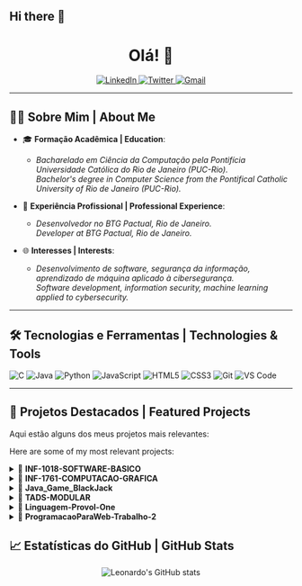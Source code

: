 ## Hi there 👋

<h1 align="center">Olá! 👋</h1>

<p align="center">
  <a href="https://www.linkedin.com/in/leonardo-monteiro-/" target="_blank">
    <img src="https://img.shields.io/badge/-LinkedIn-%230077B5?style=for-the-badge&logo=linkedin&logoColor=white" alt="LinkedIn">
  </a>
  <a href="https://twitter.com/LeoMMFont" target="_blank">
    <img src="https://img.shields.io/badge/-Twitter-%231DA1F2?style=for-the-badge&logo=twitter&logoColor=white" alt="Twitter">
  </a>
  <a href="mailto:leonardofontoura.dev@gmail.com">
    <img src="https://img.shields.io/badge/-Gmail-%23D14836?style=for-the-badge&logo=gmail&logoColor=white" alt="Gmail">
  </a>
</p>

---

## 🧑‍💻 Sobre Mim | About Me

- 🎓 **Formação Acadêmica | Education**:  
  - *Bacharelado em Ciência da Computação pela Pontifícia Universidade Católica do Rio de Janeiro (PUC-Rio).*  
    *Bachelor's degree in Computer Science from the Pontifical Catholic University of Rio de Janeiro (PUC-Rio).*

- 💼 **Experiência Profissional | Professional Experience**:  
  - *Desenvolvedor no BTG Pactual, Rio de Janeiro.*  
    *Developer at BTG Pactual, Rio de Janeiro.*

- 🌐 **Interesses | Interests**:  
  - *Desenvolvimento de software, segurança da informação, aprendizado de máquina aplicado à cibersegurança.*  
    *Software development, information security, machine learning applied to cybersecurity.*

---

## 🛠️ Tecnologias e Ferramentas | Technologies & Tools

![C](https://img.shields.io/badge/-C-00599C?style=flat-square&logo=c)
![Java](https://img.shields.io/badge/-Java-007396?style=flat-square&logo=java)
![Python](https://img.shields.io/badge/-Python-3776AB?style=flat-square&logo=python)
![JavaScript](https://img.shields.io/badge/-JavaScript-F7DF1E?style=flat-square&logo=javascript&logoColor=black)
![HTML5](https://img.shields.io/badge/-HTML5-E34F26?style=flat-square&logo=html5&logoColor=white)
![CSS3](https://img.shields.io/badge/-CSS3-1572B6?style=flat-square&logo=css3)
![Git](https://img.shields.io/badge/-Git-F05032?style=flat-square&logo=git)
![VS Code](https://img.shields.io/badge/-VS%20Code-007ACC?style=flat-square&logo=visual-studio-code)

---

## 🚀 Projetos Destacados | Featured Projects

Aqui estão alguns dos meus projetos mais relevantes:

Here are some of my most relevant projects:

<details>
  <summary>🔹 <strong>INF-1018-SOFTWARE-BASICO</strong></summary>
  <p>
    *Projeto de Software Básico - Gerador Dinâmico de Funções.*  
    *Basic Software Project - Dynamic Function Generator.*
    <br>
    **Tecnologias | Technologies**: C
    <br>
    [Repositório | Repository](https://github.com/LeonardoMMFontoura/INF-1018-SOFTWARE-BASICO)
  </p>
</details>

<details>
  <summary>🔹 <strong>INF-1761-COMPUTACAO-GRAFICA</strong></summary>
  <p>
    *Projetos relacionados à disciplina de Computação Gráfica.*  
    *Projects related to the Computer Graphics course.*
    <br>
    **Tecnologias | Technologies**: Jupyter Notebook
    <br>
    [Repositório | Repository](https://github.com/LeonardoMMFontoura/INF-1761-COMPUTACAO-GRAFICA)
  </p>
</details>

<details>
  <summary>🔹 <strong>Java_Game_BlackJack</strong></summary>
  <p>
    *Implementação do jogo BlackJack em Java.*  
    *Implementation of the BlackJack game in Java.*
    <br>
    **Tecnologias | Technologies**: Java
    <br>
    [Repositório | Repository](https://github.com/LeonardoMMFontoura/Java_Game_BlackJack)
  </p>
</details>

<details>
  <summary>🔹 <strong>TADS-MODULAR</strong></summary>
  <p>
    *TADs de programação modular.*  
    *Modular programming ADTs.*
    <br>
    **Tecnologias | Technologies**: C
    <br>
    [Repositório | Repository](https://github.com/LeonardoMMFontoura/TADS-MODULAR)
  </p>
</details>

<details>
  <summary>🔹 <strong>Linguagem-Provol-One</strong></summary>
  <p>
    *Trabalho de Analisadores Léxicos e Sintáticos. Parser de uma definição de uma linguagem fictícia com saída em C.*  
    *Lexical and Syntactic Analyzers project. Parser for a fictional language definition with output in C.*
    <br>
    **Tecnologias | Technologies**: C
    <br>
    [Repositório | Repository](https://github.com/LeonardoMMFontoura/Linguagem-Provol-One)
  </p>
</details>

<details>
  <summary>🔹 <strong>ProgramacaoParaWeb-Trabalho-2</strong></summary>
  <p>
    *Repositório para entrega do segundo trabalho de Programação Para Web.*  
    *Repository for the second Web Programming assignment.*
    <br>
    **Tecnologias | Technologies**: JavaScript, CSS, HTML, Python
    <br>
    [Repositório | Repository](https://github.com/LeonardoMMFontoura/ProgramacaoParaWeb-Trabalho-2)
  </p>
</details>

## 📈 Estatísticas do GitHub | GitHub Stats

<p align="center">
  <img src="https://github-readme-stats.vercel.app/api?username=LeonardoMMFontoura&show_icons=true&theme=tokyonight" alt="Leonardo's GitHub stats">
  <br>
  <img src="https://github-readme-streak-stats.herokuapp.com/?user=LeonardoMMFontoura&theme=tokyonight" alt="Leon 

